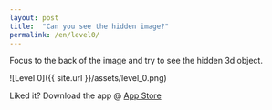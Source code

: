 ```yaml
---
layout: post
title:  "Can you see the hidden image?"
permalink: /en/level0/
---
```

Focus to the back of the image and try to see the hidden 3d object.

![Level 0]({{ site.url }}/assets/level_0.png)

Liked it? Download the app @ [App Store][app_store] 

[app_store]: http://appstore.com